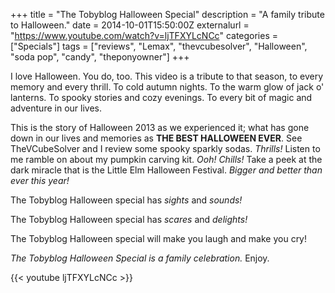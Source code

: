 +++
title = "The Tobyblog Halloween Special"
description = "A family tribute to Halloween."
date = 2014-10-01T15:50:00Z
externalurl = "https://www.youtube.com/watch?v=ljTFXYLcNCc"
categories = ["Specials"]
tags = ["reviews", "Lemax", "thevcubesolver", "Halloween", "soda pop", "candy", "theponyowner"]
+++

I love Halloween. You do, too. This video is a tribute to that season, to every memory and every thrill. To cold autumn nights. To the warm glow of jack o' lanterns. To spooky stories and cozy evenings. To every bit of magic and adventure in our lives. 

This is the story of Halloween 2013 as we experienced it; what has gone down in our lives and memories as **THE BEST HALLOWEEN EVER**. See TheVCubeSolver and I review some spooky sparkly sodas. *Thrills!* Listen to me ramble on about my pumpkin carving kit. *Ooh! Chills!* Take a peek at the dark miracle that is the Little Elm Halloween Festival. *Bigger and better than ever this year!*

The Tobyblog Halloween special has *sights* and *sounds!* 

The Tobyblog Halloween special has *scares* and *delights!* 

The Tobyblog Halloween special will make you laugh and make you cry!  

*The Tobyblog Halloween Special is a family celebration.* Enjoy.

{{< youtube ljTFXYLcNCc >}}

